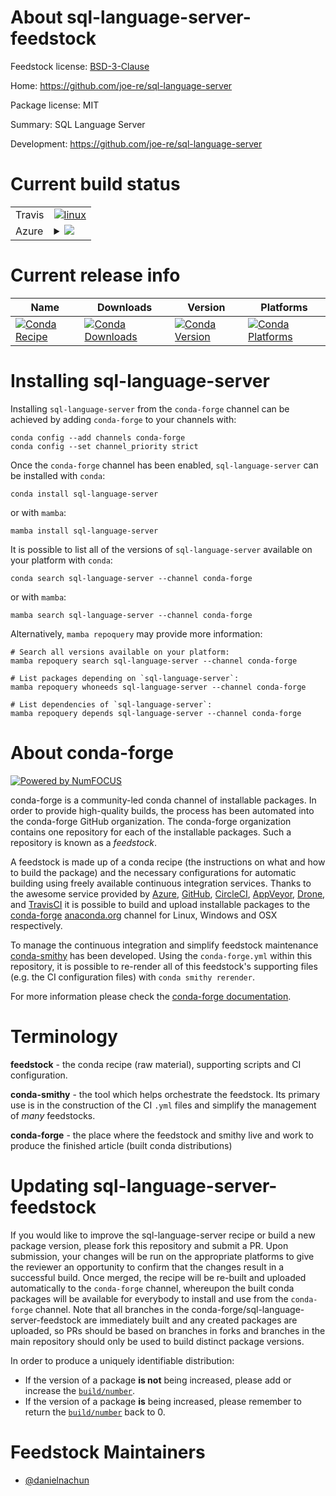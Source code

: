 About sql-language-server-feedstock
===================================

Feedstock license: [BSD-3-Clause](https://github.com/conda-forge/sql-language-server-feedstock/blob/main/LICENSE.txt)

Home: https://github.com/joe-re/sql-language-server

Package license: MIT

Summary: SQL Language Server

Development: https://github.com/joe-re/sql-language-server

Current build status
====================


<table><tr>
    <td>Travis</td>
    <td>
      <a href="https://app.travis-ci.com/conda-forge/sql-language-server-feedstock">
        <img alt="linux" src="https://img.shields.io/travis/com/conda-forge/sql-language-server-feedstock/main.svg?label=Linux">
      </a>
    </td>
  </tr>
    
  <tr>
    <td>Azure</td>
    <td>
      <details>
        <summary>
          <a href="https://dev.azure.com/conda-forge/feedstock-builds/_build/latest?definitionId=22968&branchName=main">
            <img src="https://dev.azure.com/conda-forge/feedstock-builds/_apis/build/status/sql-language-server-feedstock?branchName=main">
          </a>
        </summary>
        <table>
          <thead><tr><th>Variant</th><th>Status</th></tr></thead>
          <tbody><tr>
              <td>linux_64_nodejs18</td>
              <td>
                <a href="https://dev.azure.com/conda-forge/feedstock-builds/_build/latest?definitionId=22968&branchName=main">
                  <img src="https://dev.azure.com/conda-forge/feedstock-builds/_apis/build/status/sql-language-server-feedstock?branchName=main&jobName=linux&configuration=linux%20linux_64_nodejs18" alt="variant">
                </a>
              </td>
            </tr><tr>
              <td>linux_64_nodejs20</td>
              <td>
                <a href="https://dev.azure.com/conda-forge/feedstock-builds/_build/latest?definitionId=22968&branchName=main">
                  <img src="https://dev.azure.com/conda-forge/feedstock-builds/_apis/build/status/sql-language-server-feedstock?branchName=main&jobName=linux&configuration=linux%20linux_64_nodejs20" alt="variant">
                </a>
              </td>
            </tr><tr>
              <td>linux_aarch64_nodejs18</td>
              <td>
                <a href="https://dev.azure.com/conda-forge/feedstock-builds/_build/latest?definitionId=22968&branchName=main">
                  <img src="https://dev.azure.com/conda-forge/feedstock-builds/_apis/build/status/sql-language-server-feedstock?branchName=main&jobName=linux&configuration=linux%20linux_aarch64_nodejs18" alt="variant">
                </a>
              </td>
            </tr><tr>
              <td>linux_aarch64_nodejs20</td>
              <td>
                <a href="https://dev.azure.com/conda-forge/feedstock-builds/_build/latest?definitionId=22968&branchName=main">
                  <img src="https://dev.azure.com/conda-forge/feedstock-builds/_apis/build/status/sql-language-server-feedstock?branchName=main&jobName=linux&configuration=linux%20linux_aarch64_nodejs20" alt="variant">
                </a>
              </td>
            </tr><tr>
              <td>osx_64_nodejs18</td>
              <td>
                <a href="https://dev.azure.com/conda-forge/feedstock-builds/_build/latest?definitionId=22968&branchName=main">
                  <img src="https://dev.azure.com/conda-forge/feedstock-builds/_apis/build/status/sql-language-server-feedstock?branchName=main&jobName=osx&configuration=osx%20osx_64_nodejs18" alt="variant">
                </a>
              </td>
            </tr><tr>
              <td>osx_64_nodejs20</td>
              <td>
                <a href="https://dev.azure.com/conda-forge/feedstock-builds/_build/latest?definitionId=22968&branchName=main">
                  <img src="https://dev.azure.com/conda-forge/feedstock-builds/_apis/build/status/sql-language-server-feedstock?branchName=main&jobName=osx&configuration=osx%20osx_64_nodejs20" alt="variant">
                </a>
              </td>
            </tr><tr>
              <td>osx_arm64_nodejs18</td>
              <td>
                <a href="https://dev.azure.com/conda-forge/feedstock-builds/_build/latest?definitionId=22968&branchName=main">
                  <img src="https://dev.azure.com/conda-forge/feedstock-builds/_apis/build/status/sql-language-server-feedstock?branchName=main&jobName=osx&configuration=osx%20osx_arm64_nodejs18" alt="variant">
                </a>
              </td>
            </tr><tr>
              <td>osx_arm64_nodejs20</td>
              <td>
                <a href="https://dev.azure.com/conda-forge/feedstock-builds/_build/latest?definitionId=22968&branchName=main">
                  <img src="https://dev.azure.com/conda-forge/feedstock-builds/_apis/build/status/sql-language-server-feedstock?branchName=main&jobName=osx&configuration=osx%20osx_arm64_nodejs20" alt="variant">
                </a>
              </td>
            </tr>
          </tbody>
        </table>
      </details>
    </td>
  </tr>
</table>

Current release info
====================

| Name | Downloads | Version | Platforms |
| --- | --- | --- | --- |
| [![Conda Recipe](https://img.shields.io/badge/recipe-sql--language--server-green.svg)](https://anaconda.org/conda-forge/sql-language-server) | [![Conda Downloads](https://img.shields.io/conda/dn/conda-forge/sql-language-server.svg)](https://anaconda.org/conda-forge/sql-language-server) | [![Conda Version](https://img.shields.io/conda/vn/conda-forge/sql-language-server.svg)](https://anaconda.org/conda-forge/sql-language-server) | [![Conda Platforms](https://img.shields.io/conda/pn/conda-forge/sql-language-server.svg)](https://anaconda.org/conda-forge/sql-language-server) |

Installing sql-language-server
==============================

Installing `sql-language-server` from the `conda-forge` channel can be achieved by adding `conda-forge` to your channels with:

```
conda config --add channels conda-forge
conda config --set channel_priority strict
```

Once the `conda-forge` channel has been enabled, `sql-language-server` can be installed with `conda`:

```
conda install sql-language-server
```

or with `mamba`:

```
mamba install sql-language-server
```

It is possible to list all of the versions of `sql-language-server` available on your platform with `conda`:

```
conda search sql-language-server --channel conda-forge
```

or with `mamba`:

```
mamba search sql-language-server --channel conda-forge
```

Alternatively, `mamba repoquery` may provide more information:

```
# Search all versions available on your platform:
mamba repoquery search sql-language-server --channel conda-forge

# List packages depending on `sql-language-server`:
mamba repoquery whoneeds sql-language-server --channel conda-forge

# List dependencies of `sql-language-server`:
mamba repoquery depends sql-language-server --channel conda-forge
```


About conda-forge
=================

[![Powered by
NumFOCUS](https://img.shields.io/badge/powered%20by-NumFOCUS-orange.svg?style=flat&colorA=E1523D&colorB=007D8A)](https://numfocus.org)

conda-forge is a community-led conda channel of installable packages.
In order to provide high-quality builds, the process has been automated into the
conda-forge GitHub organization. The conda-forge organization contains one repository
for each of the installable packages. Such a repository is known as a *feedstock*.

A feedstock is made up of a conda recipe (the instructions on what and how to build
the package) and the necessary configurations for automatic building using freely
available continuous integration services. Thanks to the awesome service provided by
[Azure](https://azure.microsoft.com/en-us/services/devops/), [GitHub](https://github.com/),
[CircleCI](https://circleci.com/), [AppVeyor](https://www.appveyor.com/),
[Drone](https://cloud.drone.io/welcome), and [TravisCI](https://travis-ci.com/)
it is possible to build and upload installable packages to the
[conda-forge](https://anaconda.org/conda-forge) [anaconda.org](https://anaconda.org/)
channel for Linux, Windows and OSX respectively.

To manage the continuous integration and simplify feedstock maintenance
[conda-smithy](https://github.com/conda-forge/conda-smithy) has been developed.
Using the ``conda-forge.yml`` within this repository, it is possible to re-render all of
this feedstock's supporting files (e.g. the CI configuration files) with ``conda smithy rerender``.

For more information please check the [conda-forge documentation](https://conda-forge.org/docs/).

Terminology
===========

**feedstock** - the conda recipe (raw material), supporting scripts and CI configuration.

**conda-smithy** - the tool which helps orchestrate the feedstock.
                   Its primary use is in the construction of the CI ``.yml`` files
                   and simplify the management of *many* feedstocks.

**conda-forge** - the place where the feedstock and smithy live and work to
                  produce the finished article (built conda distributions)


Updating sql-language-server-feedstock
======================================

If you would like to improve the sql-language-server recipe or build a new
package version, please fork this repository and submit a PR. Upon submission,
your changes will be run on the appropriate platforms to give the reviewer an
opportunity to confirm that the changes result in a successful build. Once
merged, the recipe will be re-built and uploaded automatically to the
`conda-forge` channel, whereupon the built conda packages will be available for
everybody to install and use from the `conda-forge` channel.
Note that all branches in the conda-forge/sql-language-server-feedstock are
immediately built and any created packages are uploaded, so PRs should be based
on branches in forks and branches in the main repository should only be used to
build distinct package versions.

In order to produce a uniquely identifiable distribution:
 * If the version of a package **is not** being increased, please add or increase
   the [``build/number``](https://docs.conda.io/projects/conda-build/en/latest/resources/define-metadata.html#build-number-and-string).
 * If the version of a package **is** being increased, please remember to return
   the [``build/number``](https://docs.conda.io/projects/conda-build/en/latest/resources/define-metadata.html#build-number-and-string)
   back to 0.

Feedstock Maintainers
=====================

* [@danielnachun](https://github.com/danielnachun/)

